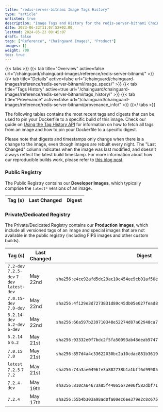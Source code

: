 ```yaml
---
title: "redis-server-bitnami Image Tags History"
type: "article"
unlisted: true
description: "Image Tags and History for the redis-server-bitnami Chainguard Image"
date: 2023-06-22T11:07:52+02:00
lastmod: 2024-05-23 00:45:07
draft: false
tags: ["Reference", "Chainguard Images", "Product"]
images: []
weight: 700
toc: true
---
```


{{< tabs >}}
{{< tab title="Overview" active=false url="/chainguard/chainguard-images/reference/redis-server-bitnami/" >}}
{{< tab title="Details" active=false url="/chainguard/chainguard-images/reference/redis-server-bitnami/image_specs/" >}}
{{< tab title="Tags History" active=true url="/chainguard/chainguard-images/reference/redis-server-bitnami/tags_history/" >}}
{{< tab title="Provenance" active=false url="/chainguard/chainguard-images/reference/redis-server-bitnami/provenance_info/" >}}
{{</ tabs >}}

The following tables contains the most recent tags and digests that can be used to pin your Dockerfile to a specific build of this image. Check our guide on [Using the Tag History API](/chainguard/chainguard-images/using-the-tag-history-api/) for information on how to fetch all tags from an image and how to pin your Dockerfile to a specific digest.

Please note that digests and timestamps only change when there is a change to the image, even though images are rebuilt every night. The "Last Changed" column indicates when the image was last modified, and doesn't always reflect the latest build timestamp. For more information about how our reproducible builds work, please refer to [this blog post](https://www.chainguard.dev/unchained/reproducing-chainguards-reproducible-image-builds).

### Public Registry
The Public Registry contains our **Developer Images**, which typically comprise the `latest*` versions of an image.

| Tag (s) | Last Changed | Digest |
|---------|--------------|--------|


### Private/Dedicated Registry
The Private/Dedicated Registry contains our **Production Images**, which include all versioned tags of an image and special images that are not available in the public registry (including FIPS images and other custom builds).

| Tag (s)                                     | Last Changed | Digest                                                                    |
|---------------------------------------------|--------------|---------------------------------------------------------------------------|
|  `7.2-dev` `7.2.5-dev` `7-dev` `latest-dev` | May 22nd     | `sha256:e4ce92afd5dc29ac10c454ee9cb01af50e14bab7b425add9a274f6e061162b53` |
|  `7.0.15-dev` `7.0-dev`                     | May 22nd     | `sha256:4f129e3d7273831d80c45db05e027fead828829a61e271f08aa809f0662f39d4` |
|  `6.2.14-dev` `6.2-dev` `6-dev`             | May 22nd     | `sha256:66a597b239710348e52274d87a62948ca71e8efebdcdec869d7aa56fc3223a16` |
|  `6.2.14` `6` `6.2`                         | May 21st     | `sha256:93332e0f7bdc2f5fa50093ab48deab5747d1972a9109343ff259af4c2a5c1ca7` |
|  `7.0.15` `7.0`                             | May 21st     | `sha256:857d4a4c33622030bc2a10cdac881b36192381e772f1e640377094ae3631a508` |
|  `latest` `7.2.5` `7` `7.2`                 | May 21st     | `sha256:74a3ae0496fe3a802738b1a1bff6d99905df147c146aafb496002fef488c4595` |
|  `7.2.4-dev`                                | May 19th     | `sha256:810ca64673a85f44065672e06f582dbf71d767318cd7824149b4098224c55093` |
|  `7.2.4`                                    | May 17th     | `sha256:55b4b303a98ad0fa00ec6ee379e2c8c67599acdac62145802fa044de1363c62a` |

